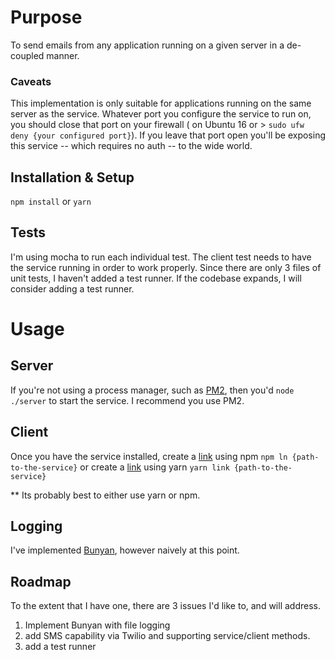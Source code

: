 # Purpose

To send emails from any application running on a given server in a de-coupled manner. 
### Caveats
This implementation is only suitable for applications running on the same server as the service. Whatever port you configure the service to run on, you should close that port on your firewall ( on Ubuntu 16 or > `sudo ufw deny {your configured port}`). If you leave that port open you'll be exposing this service -- which requires no auth -- to the wide world.
## Installation & Setup
`npm install` or `yarn`

## Tests
I'm using mocha to run each individual test. The client test needs to have the service running in order to work properly. Since there are only 3 files of unit tests, I haven't added a test runner. If the codebase expands, I will consider adding a test runner.

# Usage
## Server
If you're not using a process manager, such as [PM2](https://github.com/Unitech/pm2), then you'd `node ./server` to start the service. I recommend you use PM2.

## Client
Once you have the service installed, create a [link](https://docs.npmjs.com/cli/link) using npm `npm ln {path-to-the-service}` or create a [link](https://yarnpkg.com/lang/en/docs/cli/link/) using yarn `yarn link {path-to-the-service}`

** Its probably best to either use yarn or npm.


## Logging
I've implemented [Bunyan](https://github.com/trentm/node-bunyan), however naively at this point.


## Roadmap
To the extent that I have one, there are 3 issues I'd like to, and will address.
1) Implement Bunyan with file logging
2) add SMS capability via Twilio and supporting service/client methods.
3) add a test runner
